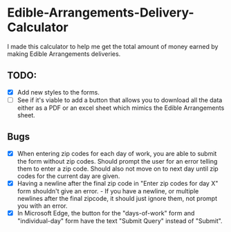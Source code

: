 # Edible-Arrangements-Delivery-Calculator
I made this calculator to help me get the total amount of money earned by making Edible Arrangements deliveries.

## TODO:
- [x] Add new styles to the forms.
- [ ] See if it's viable to add a button that allows you to download all the data either as a PDF or an excel sheet which mimics the Edible Arrangements sheet.

## Bugs
- [x] When entering zip codes for each day of work, you are able to submit the form without zip codes. Should prompt the user for an error telling them to enter a zip code. Should also not move on to next day until zip codes for the current day are given.
- [x] Having a newline after the final zip code in "Enter zip codes for day X" form shouldn't give an error.
      - If you have a newline, or multiple newlines after the final zipcode, it should just ignore them, not prompt you with an error.
- [x] In Microsoft Edge, the button for the "days-of-work" form and "individual-day" form have the text "Submit Query" instead of "Submit".